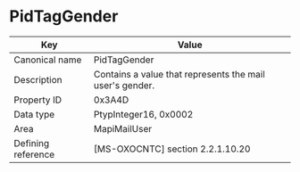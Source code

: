 # PidTagGender

| Key | Value |
|---|---|
| Canonical name | PidTagGender |
| Description | Contains a value that represents the mail user's gender. |
| Property ID | 0x3A4D |
| Data type | PtypInteger16, 0x0002 |
| Area | MapiMailUser |
| Defining reference | [MS-OXOCNTC] section 2.2.1.10.20 |
